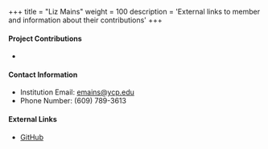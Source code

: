 +++
title = "Liz Mains"
weight = 100
description = 'External links to member and information about their contributions'
+++

#### Project Contributions
- 

#### Contact Information
- Institution Email: emains@ycp.edu
- Phone Number: (609) 789-3613

#### External Links
- [GitHub](https://github.com/lizmains)